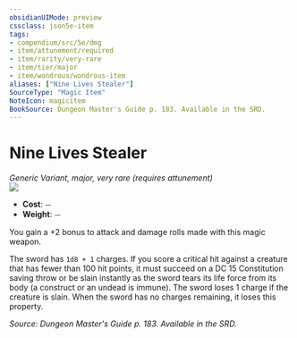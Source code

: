```yaml
---
obsidianUIMode: preview
cssclass: json5e-item
tags:
- compendium/src/5e/dmg
- item/attunement/required
- item/rarity/very-rare
- item/tier/major
- item/wondrous/wondrous-item
aliases: ["Nine Lives Stealer"]
SourceType: "Magic Item"
NoteIcon: magicitem
BookSource: Dungeon Master's Guide p. 183. Available in the SRD.
---
```

# Nine Lives Stealer
*Generic Variant, major, very rare (requires attunement)*  
![](/2-Mechanics/CLI/items/img/nine-lives-stealer.webp#right)  

- **Cost**: ⏤
- **Weight**: ⏤

You gain a +2 bonus to attack and damage rolls made with this magic weapon.

The sword has `1d8 + 1` charges. If you score a critical hit against a creature that has fewer than 100 hit points, it must succeed on a DC 15 Constitution saving throw or be slain instantly as the sword tears its life force from its body (a construct or an undead is immune). The sword loses 1 charge if the creature is slain. When the sword has no charges remaining, it loses this property.

*Source: Dungeon Master's Guide p. 183. Available in the SRD.*
